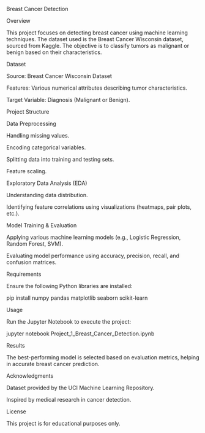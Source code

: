 Breast Cancer Detection

Overview

This project focuses on detecting breast cancer using machine learning techniques. The dataset used is the Breast Cancer Wisconsin dataset, sourced from Kaggle. The objective is to classify tumors as malignant or benign based on their characteristics.

Dataset

Source: Breast Cancer Wisconsin Dataset

Features: Various numerical attributes describing tumor characteristics.

Target Variable: Diagnosis (Malignant or Benign).

Project Structure

Data Preprocessing

Handling missing values.

Encoding categorical variables.

Splitting data into training and testing sets.

Feature scaling.

Exploratory Data Analysis (EDA)

Understanding data distribution.

Identifying feature correlations using visualizations (heatmaps, pair plots, etc.).

Model Training & Evaluation

Applying various machine learning models (e.g., Logistic Regression, Random Forest, SVM).

Evaluating model performance using accuracy, precision, recall, and confusion matrices.

Requirements

Ensure the following Python libraries are installed:

pip install numpy pandas matplotlib seaborn scikit-learn

Usage

Run the Jupyter Notebook to execute the project:

jupyter notebook Project_1_Breast_Cancer_Detection.ipynb

Results

The best-performing model is selected based on evaluation metrics, helping in accurate breast cancer prediction.

Acknowledgments

Dataset provided by the UCI Machine Learning Repository.

Inspired by medical research in cancer detection.

License

This project is for educational purposes only.

